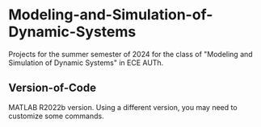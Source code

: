 # Modeling-and-Simulation-of-Dynamic-Systems
Projects for the summer semester of 2024 for the class of "Modeling and Simulation of Dynamic Systems" in ECE AUTh.

## Version-of-Code
MATLAB R2022b version. Using a different version, you may need to customize some commands.
